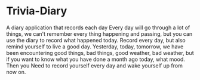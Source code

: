 # Trivia-Diary
A diary application that records each day
Every day will go through a lot of things, we can't remember every thing happening and passing, but you can use the diary to record what happened today.
Record every day, but also remind yourself to live a good day.
Yesterday, today, tomorrow, we have been encountering good things, bad things, good weather, bad weather, but if you want to know what you have done a month ago today, what mood. Then you Need to record yourself every day and wake yourself up from now on.

